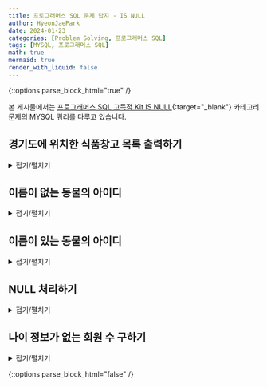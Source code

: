 ```yaml
---
title: 프로그래머스 SQL 문제 답지 - IS NULL
author: HyeonJaePark
date: 2024-01-23
categories: [Problem Solving, 프로그래머스 SQL]
tags: [MYSQL, 프로그래머스 SQL]
math: true
mermaid: true
render_with_liquid: false
---
```


{::options parse_block_html="true" /}

본 게시물에서는 [프로그래머스 SQL 고득점 Kit IS NULL](https://school.programmers.co.kr/learn/courses/30/parts/17045){:target="_blank"} 카테고리 문제의 MYSQL 쿼리를 다루고 있습니다.

## 경기도에 위치한 식품창고 목록 출력하기

<details><summary markdown="span">접기/펼치기</summary>
```sql
SELECT
    warehouse_id,
    warehouse_name,
    address,
    IFNULL(freezer_yn, "N") AS freezer_yn
FROM food_warehouse
WHERE LEFT(address, 2) = "경기"
ORDER BY warehouse_id;
```
</details>

## 이름이 없는 동물의 아이디

<details><summary markdown="span">접기/펼치기</summary>
```sql
SELECT animal_id
FROM animal_ins
WHERE name IS NULL;
```
</details>

## 이름이 있는 동물의 아이디

<details><summary markdown="span">접기/펼치기</summary>
```sql
SELECT animal_id
FROM animal_ins
WHERE name IS NOT NULL;
```
</details>

## NULL 처리하기

<details><summary markdown="span">접기/펼치기</summary>
```sql
SELECT animal_type, IFNULL(anme, 'No name'), sex_upon_intake
FROM animal_ins
ORDER BY animal_id;
```
</details>

## 나이 정보가 없는 회원 수 구하기

<details><summary markdown="span">접기/펼치기</summary>
```sql
SELECT COUNT(*) AS users
FROM user_info
WHERE age IS NULL;
```
</details>

{::options parse_block_html="false" /}
